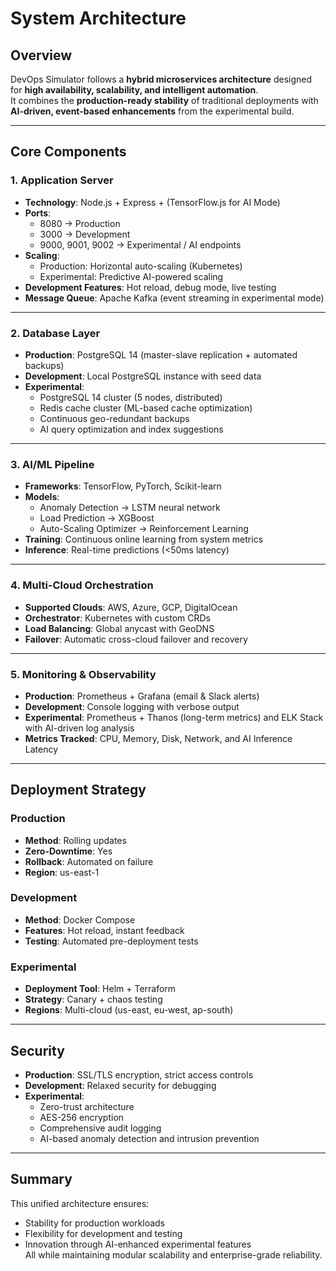 # System Architecture

## Overview
DevOps Simulator follows a **hybrid microservices architecture** designed for **high availability, scalability, and intelligent automation**.  
It combines the **production-ready stability** of traditional deployments with **AI-driven, event-based enhancements** from the experimental build.

---

## Core Components

### 1. Application Server
- **Technology**: Node.js + Express + (TensorFlow.js for AI Mode)
- **Ports**:
  - 8080 → Production
  - 3000 → Development
  - 9000, 9001, 9002 → Experimental / AI endpoints
- **Scaling**:
  - Production: Horizontal auto-scaling (Kubernetes)
  - Experimental: Predictive AI-powered scaling
- **Development Features**: Hot reload, debug mode, live testing
- **Message Queue**: Apache Kafka (event streaming in experimental mode)

---

### 2. Database Layer
- **Production**: PostgreSQL 14 (master-slave replication + automated backups)
- **Development**: Local PostgreSQL instance with seed data
- **Experimental**:
  - PostgreSQL 14 cluster (5 nodes, distributed)
  - Redis cache cluster (ML-based cache optimization)
  - Continuous geo-redundant backups
  - AI query optimization and index suggestions

---

### 3. AI/ML Pipeline
- **Frameworks**: TensorFlow, PyTorch, Scikit-learn  
- **Models**:
  - Anomaly Detection → LSTM neural network
  - Load Prediction → XGBoost
  - Auto-Scaling Optimizer → Reinforcement Learning
- **Training**: Continuous online learning from system metrics
- **Inference**: Real-time predictions (<50ms latency)

---

### 4. Multi-Cloud Orchestration
- **Supported Clouds**: AWS, Azure, GCP, DigitalOcean  
- **Orchestrator**: Kubernetes with custom CRDs  
- **Load Balancing**: Global anycast with GeoDNS  
- **Failover**: Automatic cross-cloud failover and recovery  

---

### 5. Monitoring & Observability
- **Production**: Prometheus + Grafana (email & Slack alerts)
- **Development**: Console logging with verbose output
- **Experimental**: Prometheus + Thanos (long-term metrics) and ELK Stack with AI-driven log analysis  
- **Metrics Tracked**: CPU, Memory, Disk, Network, and AI Inference Latency  

---

## Deployment Strategy

### Production
- **Method**: Rolling updates  
- **Zero-Downtime**: Yes  
- **Rollback**: Automated on failure  
- **Region**: us-east-1  

### Development
- **Method**: Docker Compose  
- **Features**: Hot reload, instant feedback  
- **Testing**: Automated pre-deployment tests  

### Experimental
- **Deployment Tool**: Helm + Terraform  
- **Strategy**: Canary + chaos testing  
- **Regions**: Multi-cloud (us-east, eu-west, ap-south)  

---

## Security
- **Production**: SSL/TLS encryption, strict access controls  
- **Development**: Relaxed security for debugging  
- **Experimental**:
  - Zero-trust architecture  
  - AES-256 encryption  
  - Comprehensive audit logging  
  - AI-based anomaly detection and intrusion prevention  

---

## Summary
This unified architecture ensures:
- Stability for production workloads  
- Flexibility for development and testing  
- Innovation through AI-enhanced experimental features  
All while maintaining modular scalability and enterprise-grade reliability.
